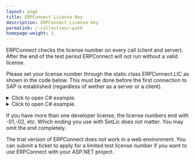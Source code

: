 ```yaml
---
layout: page
title: ERPConnect License Key
description: ERPConnect License Key
permalink: /:collection/:path
homepage-weight: 1
---
```


ERPConnect checks the license number on every call (client and server). After the end of the test period ERPConnect will not run without a valid license.
  
Please set your license number through the static class ERPConnect.LIC as shown in the code below. This must be done before the first connection to SAP is established (regardless of wether as a server or a client).

<details>
<summary>Click to open C# example.</summary>
{% highlight csharp %}
ERPConnect.LIC.SetLic("XXXXXXXXXX");
{% endhighlight %}
</details>

<details>
<summary>Click to open C# example.</summary>
{% highlight vb %}
ERPConnect.LIC.SetLic("XXXXXXXXXX")
{% endhighlight %}
</details>
  
If you have more than one developer license, the license numbers end with -01,-02, etc. Which ending you use with SetLic does not matter. You may omit the end completely.
  
The trial version of ERPConnect does not work in a web environment. You can submit a ticket to apply for a limited test license number if you want to use ERPConnect with your ASP.NET project.
